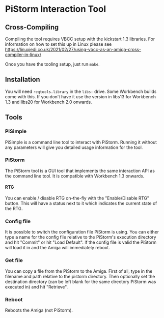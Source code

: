 # PiStorm Interaction Tool

## Cross-Compiling

Compiling the tool requires VBCC setup with the kickstart 1.3 libraries. For information on how to set this up in Linux please see https://linuxjedi.co.uk/2021/02/27/using-vbcc-as-an-amiga-cross-compiler-in-linux/

Once you have the tooling setup, just run `make`.

## Installation

You will need `reqtools.library` in the `libs:` drive. Some Workbench builds come with this. If you don't have it use the version in libs13 for Workbench 1.3 and libs20 for Workbench 2.0 onwards.

## Tools

### PiSimple

PiSimple is a command line tool to interact with PiStorm. Running it without any parameters will give you detailed usage information for the tool.

### PiStorm

The PiStorm tool is a GUI tool that implements the same interaction API as the command line tool. It is compatible with Workbench 1.3 onwards.

#### RTG

You can enable / disable RTG on-the-fly with the "Enable/Disable RTG" button. This will have a status next to it which indicates the current state of the RTG.

### Config file

It is possible to switch the configuration file PiStorm is using. You can either type a name for the config file relative to the PiStorm's execution directory and hit "Commit" or hit "Load Default". If the config file is valid the PiStorm will load it in and the Amiga will immediately reboot.

### Get file

You can copy a file from the PiStorm to the Amiga. First of all, type in the filename and path relative to the pistorm directory. Then optionally set the destination directory (can be left blank for the same directory PiStorm was executed in) and hit "Retrieve".

### Reboot

Reboots the Amiga (not PiStorm).
